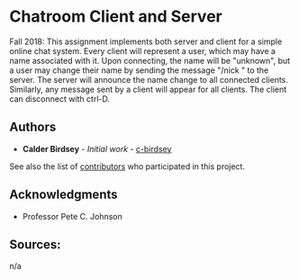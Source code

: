 # Chatroom Client and Server

Fall 2018: This assignment implements both server and client for a simple online chat system. Every client will represent a user, which may have a name associated with it. Upon connecting, the name will be "unknown", but a user may change their name by sending the message "/nick <new nickname>" to the server. The server will announce the name change to all connected clients. Similarly, any message sent by a client will appear for all clients. The client can disconnect with ctrl-D. 

## Authors

* **Calder Birdsey** - *Initial work* - [c-birdsey](https://github.com/c-birdsey)

See also the list of [contributors](https://github.com/c-birdsey/io-syscalls/contributors) who participated in this project.

## Acknowledgments

* Professor Pete C. Johnson

## Sources: 
n/a 
